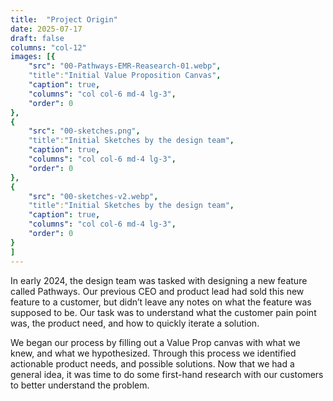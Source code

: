 ```yaml
---
title:  "Project Origin"
date: 2025-07-17
draft: false
columns: "col-12"
images: [{
    "src": "00-Pathways-EMR-Reasearch-01.webp",
    "title":"Initial Value Proposition Canvas",
    "caption": true,
    "columns": "col col-6 md-4 lg-3",
    "order": 0
},
{
    "src": "00-sketches.png",
    "title":"Initial Sketches by the design team",
    "caption": true,
    "columns": "col col-6 md-4 lg-3",
    "order": 0
},
{
    "src": "00-sketches-v2.webp",
    "title":"Initial Sketches by the design team",
    "caption": true,
    "columns": "col col-6 md-4 lg-3",
    "order": 0
}
]
---
```

In early 2024, the design team was tasked with designing a new feature called Pathways. Our previous CEO and product lead had sold this new feature to a customer, but didn’t leave any notes on what the feature was supposed to be. Our task was to understand what the customer pain point was, the product need, and how to quickly iterate a solution.

We began our process by filling out a Value Prop canvas with what we knew, and what we hypothesized. Through this process we identified actionable product needs, and possible solutions. Now that we had a general idea, it was time to do some  first-hand research with our customers to better understand the problem.